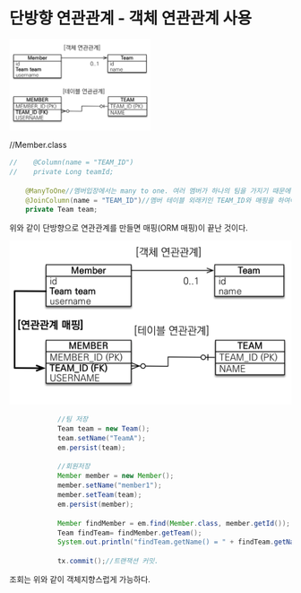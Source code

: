 # 단방향 연관관계 - 객체 연관관계 사용

<img src="img/image-20211024055947853.png" alt="image-20211024055947853" style="width:50%;" />

//Member.class

```java
//    @Column(name = "TEAM_ID")
//    private Long teamId;

    @ManyToOne//멤버입장에서는 many to one. 여러 멤버가 하나의 팀을 가지기 때문에.
    @JoinColumn(name = "TEAM_ID")//멤버 테이블 외래키인 TEAM_ID와 매핑을 하여야 하기에.
    private Team team;
```



위와 같이 단방향으로 연관관계를 만들면 매핑(ORM 매핑)이 끝난 것이다.

<img src="img/image-20211024060415866.png" alt="image-20211024060415866" style="zoom:50%;" />



```java
            //팀 저장
            Team team = new Team();
            team.setName("TeamA");
            em.persist(team);

            //회원저장
            Member member = new Member();
            member.setName("member1");
            member.setTeam(team);
            em.persist(member);

            Member findMember = em.find(Member.class, member.getId());
            Team findTeam= findMember.getTeam();
            System.out.println("findTeam.getName() = " + findTeam.getName());

            tx.commit();//트랜잭션 커밋.
```

조회는 위와 같이 객체지향스럽게 가능하다.